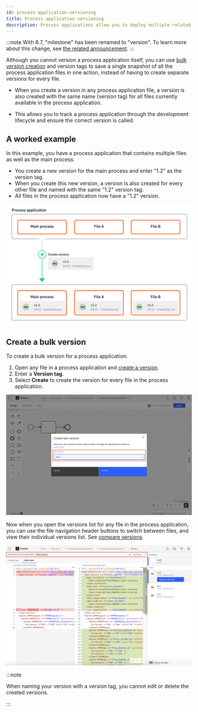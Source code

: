 ```yaml
---
id: process-application-versioning
title: Process application versioning
description: Process applications allow you to deploy multiple related files together in a single bundle.
---
```


:::note
With 8.7, "milestone" has been renamed to "version". To learn more about this change, see [the related announcement](/reference/announcements/870.md##web-modeler-milestones-renamed-to-versions).
:::

Although you cannot version a process application itself, you can use [bulk version creation](versions.md#bulk-version-creation) and version tags to save a single snapshot of all the process application files in one action, instead of having to create separate versions for every file.

- When you create a version in any process application file, a version is also created with the same name (version tag) for all files currently available in the process application.

- This allows you to track a process application through the development lifecycle and ensure the correct version is called.

## A worked example

In this example, you have a process application that contains multiple files as well as the main process.

- You create a new version for the main process and enter "1.2" as the version tag.
- When you create this new version, a version is also created for every other file and named with the same "1.2" version tag.
- All files in the process application now have a "1.2" version.

![Diagram showing an example process application bulk version creation](img/process-applications/process-application-version-diagram.png)

## Create a bulk version

To create a bulk version for a process application:

1. Open any file in a process application and [create a version](versions.md#create-a-version).
1. Enter a **Version tag**.
1. Select **Create** to create the version for every file in the process application.

![Create a version screen](img/versions/web-modeler-version-create-versioned-milestone-highlight.png)

Now when you open the versions list for any file in the process application, you can use the file navigation header buttons to switch between files, and view their individual versions list. See [compare versions](/docs/components/modeler/web-modeler/versions.md#compare-versions).

![Versions list with file navigation header buttons highlighted](img/versions/web-modeler-version-compare-process-application-files-highlight.png)

:::note

When naming your version with a version tag, you cannot edit or delete the created versions.

:::
